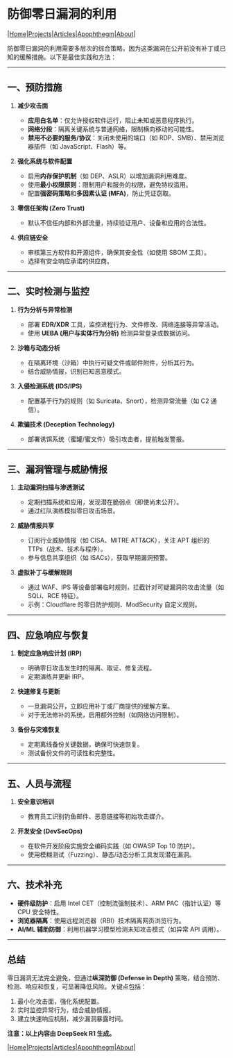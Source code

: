 # 防御零日漏洞的利用

|[Home](/README.md)|[Projects](/projects.md)|[Articles](/articles.md)|[Apophthegm](/apophthegm.md)|[About](/about.md)|

防御零日漏洞的利用需要多层次的综合策略，因为这类漏洞在公开前没有补丁或已知的缓解措施。以下是最佳实践和方法：

---

## **一、预防措施**

1. **减少攻击面**  

   - **应用白名单**：仅允许授权软件运行，阻止未知或恶意程序执行。  
   - **网络分段**：隔离关键系统与普通网络，限制横向移动的可能性。  
   - **禁用不必要的服务/协议**：关闭未使用的端口（如 RDP、SMB）、禁用浏览器插件（如 JavaScript、Flash）等。

2. **强化系统与软件配置**  

   - 启用**内存保护机制**（如 DEP、ASLR）以增加漏洞利用难度。  
   - 使用**最小权限原则**：限制用户和服务的权限，避免特权滥用。  
   - 配置**强密码策略**和**多因素认证 (MFA)**，防止凭证窃取。

3. **零信任架构 (Zero Trust)**  

   - 默认不信任内部和外部流量，持续验证用户、设备和应用的合法性。

4. **供应链安全**  

   - 审核第三方软件和开源组件，确保其安全性（如使用 SBOM 工具）。  
   - 选择有安全响应承诺的供应商。

---

## **二、实时检测与监控**

1. **行为分析与异常检测**  

   - 部署 **EDR/XDR** 工具，监控进程行为、文件修改、网络连接等异常活动。  
   - 使用 **UEBA (用户与实体行为分析)** 检测异常登录或数据访问。

2. **沙箱与动态分析**  

   - 在隔离环境（沙箱）中执行可疑文件或邮件附件，分析其行为。  
   - 结合威胁情报，识别已知恶意模式。

3. **入侵检测系统 (IDS/IPS)**  

   - 配置基于行为的规则（如 Suricata、Snort），检测异常流量（如 C2 通信）。

4. **欺骗技术 (Deception Technology)**  

   - 部署诱饵系统（蜜罐/蜜文件）吸引攻击者，提前触发警报。

---

## **三、漏洞管理与威胁情报**

1. **主动漏洞扫描与渗透测试**  

   - 定期扫描系统和应用，发现潜在脆弱点（即使尚未公开）。  
   - 通过红队演练模拟零日攻击场景。

2. **威胁情报共享**  

   - 订阅行业威胁情报（如 CISA、MITRE ATT&CK），关注 APT 组织的 TTPs（战术、技术与程序）。  
   - 参与信息共享组织（如 ISACs），获取早期漏洞预警。

3. **虚拟补丁与缓解规则**  

   - 通过 WAF、IPS 等设备部署临时规则，拦截针对可疑漏洞的攻击流量（如 SQLi、RCE 特征）。  
   - 示例：Cloudflare 的零日防护规则、ModSecurity 自定义规则。

---

## **四、应急响应与恢复**

1. **制定应急响应计划 (IRP)**  

   - 明确零日攻击发生时的隔离、取证、修复流程。  
   - 定期演练并更新 IRP。

2. **快速修复与更新**  

   - 一旦漏洞公开，立即应用补丁或厂商提供的缓解方案。  
   - 对于无法修补的系统，启用额外控制（如网络访问限制）。

3. **备份与灾难恢复**  

   - 定期离线备份关键数据，确保可快速恢复。  
   - 测试备份文件的可读性和完整性。

---

## **五、人员与流程**

1. **安全意识培训**  

   - 教育员工识别钓鱼邮件、恶意链接等初始攻击媒介。

2. **开发安全 (DevSecOps)**  

   - 在软件开发阶段实施安全编码实践（如 OWASP Top 10 防护）。  
   - 使用模糊测试（Fuzzing）、静态/动态分析工具发现潜在漏洞。

---

## **六、技术补充**

- **硬件级防护**：启用 Intel CET（控制流强制技术）、ARM PAC（指针认证）等 CPU 安全特性。  
- **浏览器隔离**：使用远程浏览器（RBI）技术隔离网页浏览行为。  
- **AI/ML 辅助防御**：利用机器学习模型检测未知攻击模式（如异常 API 调用）。

---

## **总结**

零日漏洞无法完全避免，但通过**纵深防御 (Defense in Depth)** 策略，结合预防、检测、响应和恢复，可显著降低风险。关键点包括：  

1. 最小化攻击面，强化系统配置。  
2. 实时监控异常行为，结合威胁情报。  
3. 建立快速响应机制，减少漏洞暴露时间。

**注意：以上内容由 DeepSeek R1 生成。**

|[Home](/README.md)|[Projects](/projects.md)|[Articles](/articles.md)|[Apophthegm](/apophthegm.md)|[About](/about.md)|
